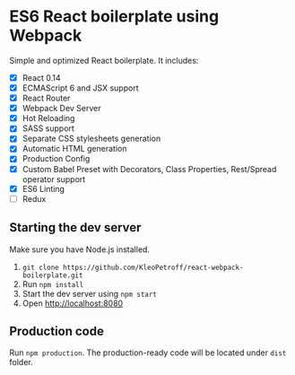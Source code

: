 # ES6 React boilerplate using Webpack

Simple and optimized React boilerplate. It includes: 

- [x] React 0.14
- [x] ECMAScript 6 and JSX support
- [x] React Router
- [x] Webpack Dev Server
- [x] Hot Reloading
- [x] SASS support
- [x] Separate CSS stylesheets generation
- [x] Automatic HTML generation
- [x] Production Config
- [x] Custom Babel Preset with Decorators, Class Properties, Rest/Spread operator support 
- [x] ES6 Linting
- [ ] Redux

## Starting the dev server

Make sure you have Node.js installed.

1. `git clone https://github.com/KleoPetroff/react-webpack-boilerplate.git`
2. Run `npm install`
3. Start the dev server using `npm start`
3. Open [http://localhost:8080](http://localhost:8080)

## Production code

Run `npm production`. The production-ready code will be located under `dist` folder.
